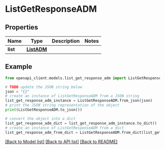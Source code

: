 # ListGetResponseADM


## Properties

Name | Type | Description | Notes
------------ | ------------- | ------------- | -------------
**list** | [**ListADM**](ListADM.md) |  | 

## Example

```python
from openapi_client.models.list_get_response_adm import ListGetResponseADM

# TODO update the JSON string below
json = "{}"
# create an instance of ListGetResponseADM from a JSON string
list_get_response_adm_instance = ListGetResponseADM.from_json(json)
# print the JSON string representation of the object
print(ListGetResponseADM.to_json())

# convert the object into a dict
list_get_response_adm_dict = list_get_response_adm_instance.to_dict()
# create an instance of ListGetResponseADM from a dict
list_get_response_adm_from_dict = ListGetResponseADM.from_dict(list_get_response_adm_dict)
```
[[Back to Model list]](../README.md#documentation-for-models) [[Back to API list]](../README.md#documentation-for-api-endpoints) [[Back to README]](../README.md)



